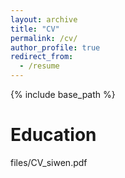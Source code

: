 ```yaml
---
layout: archive
title: "CV"
permalink: /cv/
author_profile: true
redirect_from:
  - /resume
---
```


{% include base_path %}

Education
======
files/CV_siwen.pdf
